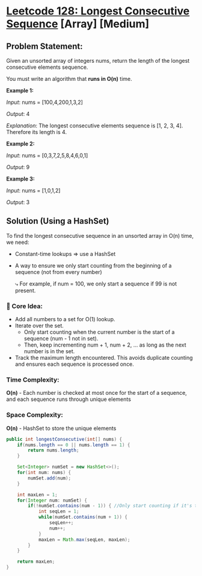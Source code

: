 # [Leetcode 128: Longest Consecutive Sequence](https://leetcode.com/problems/longest-consecutive-sequence/description/) [Array] [Medium]

## Problem Statement:
Given an unsorted array of integers nums, return the length of the longest consecutive elements sequence.

You must write an algorithm that **runs in O(n)** time.

**Example 1:**

_Input_: nums = [100,4,200,1,3,2]

_Output_: 4

_Explanation_: The longest consecutive elements sequence is [1, 2, 3, 4]. Therefore its length is 4.

**Example 2:**

_Input_: nums = [0,3,7,2,5,8,4,6,0,1]

_Output_: 9

**Example 3:**

_Input_: nums = [1,0,1,2]

_Output_: 3

## Solution (Using a HashSet)
To find the longest consecutive sequence in an unsorted array in O(n) time, we need:
* Constant-time lookups ⇒ use a HashSet
* A way to ensure we only start counting from the beginning of a sequence (not from every number)

  ⤷ For example, if num = 100, we only start a sequence if 99 is not present.

### 🧠 Core Idea:
* Add all numbers to a set for O(1) lookup.
* Iterate over the set.
  * Only start counting when the current number is the start of a sequence (num - 1 not in set).
  * Then, keep incrementing num + 1, num + 2, … as long as the next number is in the set.
* Track the maximum length encountered.
This avoids duplicate counting and ensures each sequence is processed once.

### Time Complexity:
**O(n)** - Each number is checked at most once for the start of a sequence, and each sequence runs through unique elements

### Space Complexity:
**O(n)** - HashSet to store the unique elements

```java
public int longestConsecutive(int[] nums) {
    if(nums.length == 0 || nums.length == 1) {
        return nums.length;
    }

    Set<Integer> numSet = new HashSet<>();
    for(int num: nums) {
        numSet.add(num);
    }

    int maxLen = 1;
    for(Integer num: numSet) {
        if(!numSet.contains(num - 1)) { //Only start counting if it's the start of a sequence
            int seqLen = 1;
            while(numSet.contains(num + 1)) {
                seqLen++;
                num++;
            }
            maxLen = Math.max(seqLen, maxLen);
        }
    }

    return maxLen;
}
```
